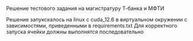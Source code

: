 Решение тестового задания на магистратуру Т-банка и МФТИ

Решение запукскалось на linux с cuda_12.6 в виртуальном окружении с зависимостями, приведенными в requirements.txt
Для корректного запуска ячейки должны выполнятся последовательно
